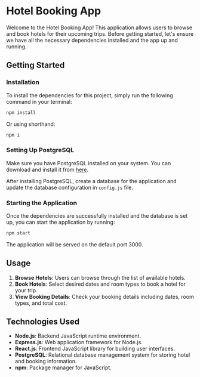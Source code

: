 # Hotel Booking App

Welcome to the Hotel Booking App! This application allows users to browse and book hotels for their upcoming trips. Before getting started, let's ensure we have all the necessary dependencies installed and the app up and running.

## Getting Started

### Installation

To install the dependencies for this project, simply run the following command in your terminal:

```bash
npm install
```
Or using shorthand:
```bash
npm i
```

### Setting Up PostgreSQL

Make sure you have PostgreSQL installed on your system. You can download and install it from [here](https://www.postgresql.org/download/).

After installing PostgreSQL, create a database for the application and update the database configuration in `config.js` file.

### Starting the Application

Once the dependencies are successfully installed and the database is set up, you can start the application by running:

```bash
npm start
```

The application will be served on the default port 3000.

## Usage

1. **Browse Hotels**: Users can browse through the list of available hotels.
2. **Book Hotels**: Select desired dates and room types to book a hotel for your trip.
3. **View Booking Details**: Check your booking details including dates, room types, and total cost.

## Technologies Used

- **Node.js**: Backend JavaScript runtime environment.
- **Express.js**: Web application framework for Node.js.
- **React.js**: Frontend JavaScript library for building user interfaces.
- **PostgreSQL**: Relational database management system for storing hotel and booking information.
- **npm**: Package manager for JavaScript.
